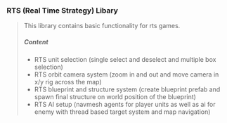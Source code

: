 ### RTS (Real Time Strategy) Libary
> This library contains basic functionality for rts games.
>##### Content
>- RTS unit selection (single select and deselect and multiple box selection)
>- RTS orbit camera system (zoom in and out and move camera in x/y rig across the map)
>- RTS blueprint and structure system (create blueprint prefab and spawn final structure on world position of the blueprint)
>- RTS AI setup (navmesh agents for player units as well as ai for enemy with thread based target system and map navigation)
